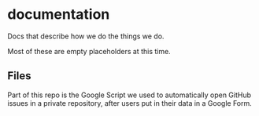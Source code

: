 # documentation
Docs that describe how we do the things we do.

Most of these are empty placeholders at this time.

## Files

Part of this repo is the Google Script we used to automatically open GitHub issues in a private repository, after users put in their data in a Google Form.

